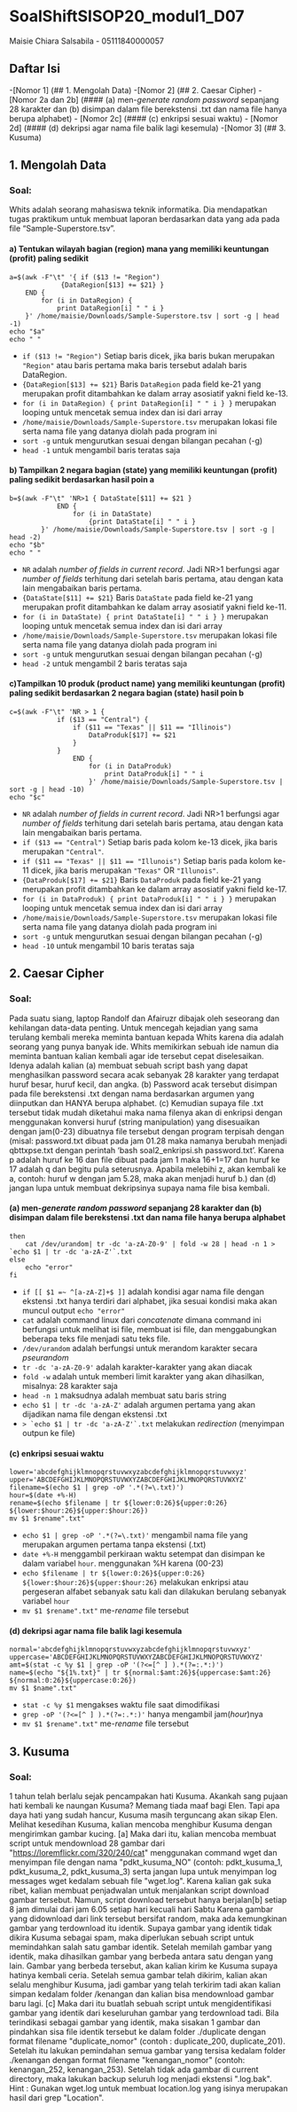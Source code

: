 # SoalShiftSISOP20_modul1_D07

Maisie Chiara Salsabila - 05111840000057

## Daftar Isi
-[Nomor 1] (## 1. Mengolah Data)
-[Nomor 2] (## 2. Caesar Cipher)
	- [Nomor 2a dan 2b] (#### (a) men-*generate random password* sepanjang 28 karakter  dan (b) disimpan dalam file berekstensi .txt dan nama file hanya berupa alphabet)
	- [Nomor 2c] (#### (c) enkripsi sesuai waktu)
	- [Nomor 2d] (#### (d) dekripsi agar nama file balik lagi kesemula)
-[Nomor 3] (## 3. Kusuma)

## 1. Mengolah Data
### Soal:
Whits adalah seorang mahasiswa teknik informatika. Dia mendapatkan tugas praktikum untuk membuat laporan berdasarkan data yang ada pada file “Sample-Superstore.tsv”.
#### a) Tentukan wilayah bagian (region) mana yang memiliki keuntungan (profit) paling sedikit
```echo "Region yang memiliki profit paling SEDIKIT : "
a=$(awk -F"\t" '{ if ($13 != "Region")
			 {DataRegion[$13] += $21} }
	END { 
		for (i in DataRegion) {
			print DataRegion[i] " " i } 
	}' /home/maisie/Downloads/Sample-Superstore.tsv | sort -g | head -1)
echo "$a"
echo " "
```
- ```if ($13 != "Region")``` Setiap baris dicek, jika baris bukan merupakan ```"Region"``` atau baris pertama maka baris tersebut adalah baris DataRegion. 
- ```{DataRegion[$13] += $21}``` Baris ```DataRegion``` pada field ke-21 yang merupakan profit ditambahkan ke dalam array asosiatif yakni field ke-13.
- ```for (i in DataRegion) { print DataRegion[i] " " i } }``` merupakan looping untuk mencetak semua index dan isi dari array
- ```/home/maisie/Downloads/Sample-Superstore.tsv``` merupakan lokasi file serta nama file yang datanya diolah pada program ini
- ```sort -g``` untuk mengurutkan sesuai dengan bilangan pecahan (-g)
- ```head -1``` untuk mengambil baris teratas saja


#### b) Tampilkan 2 negara bagian (state) yang memiliki keuntungan (profit) paling sedikit berdasarkan hasil poin a
```echo "DUA State dengan profit paling sedikit : "
b=$(awk -F"\t" 'NR>1 { DataState[$11] += $21 } 
			END { 
				for (i in DataState) 
					{print DataState[i] " " i }
		}' /home/maisie/Downloads/Sample-Superstore.tsv | sort -g | head -2)
echo "$b"
echo " "
```
- ```NR``` adalah *number of fields in current record*. Jadi NR>1 berfungsi agar *number of fields* terhitung dari setelah baris pertama, atau dengan kata lain mengabaikan baris pertama.
- ```{DataState[$11] += $21}``` Baris ```DataState``` pada field ke-21 yang merupakan profit ditambahkan ke dalam array asosiatif yakni field ke-11.
- ```for (i in DataState) { print DataState[i] " " i } }``` merupakan looping untuk mencetak semua index dan isi dari array
- ```/home/maisie/Downloads/Sample-Superstore.tsv``` merupakan lokasi file serta nama file yang datanya diolah pada program ini
- ```sort -g``` untuk mengurutkan sesuai dengan bilangan pecahan (-g)
- ```head -2``` untuk mengambil 2 baris teratas saja


#### c)Tampilkan 10 produk (product name) yang memiliki keuntungan (profit) paling sedikit berdasarkan 2 negara bagian (state) hasil poin b
```echo "SEPULUH Nama Produk dengan profit paling sedikit berdasarkan poin b : "
c=$(awk -F"\t" 'NR > 1 {
			if ($13 == "Central") {
				if ($11 == "Texas" || $11 == "Illinois") 
					DataProduk[$17] += $21 
				} 
			} 
				END { 
					for (i in DataProduk) 
						print DataProduk[i] " " i 
					}' /home/maisie/Downloads/Sample-Superstore.tsv | sort -g | head -10)
echo "$c"
```
- ```NR``` adalah *number of fields in current record*. Jadi NR>1 berfungsi agar *number of fields* terhitung dari setelah baris pertama, atau dengan kata lain mengabaikan baris pertama.
- ```if ($13 == "Central")``` Setiap baris pada kolom ke-13 dicek, jika baris merupakan ```"Central"```.
- ```if ($11 == "Texas" || $11 == "Illunois")``` Setiap baris pada kolom ke-11 dicek, jika baris merupakan ```"Texas"``` OR ```"Illunois"```.
- ```{DataProduk[$17] += $21}``` Baris ```DataProduk``` pada field ke-21 yang merupakan profit ditambahkan ke dalam array asosiatif yakni field ke-17.
- ```for (i in DataProduk) { print DataProduk[i] " " i } }``` merupakan looping untuk mencetak semua index dan isi dari array
- ```/home/maisie/Downloads/Sample-Superstore.tsv``` merupakan lokasi file serta nama file yang datanya diolah pada program ini
- ```sort -g``` untuk mengurutkan sesuai dengan bilangan pecahan (-g)
- ```head -10``` untuk mengambil 10 baris teratas saja



## 2. Caesar Cipher
### Soal: 
Pada suatu siang, laptop Randolf dan Afairuzr dibajak oleh seseorang dan kehilangan data-data penting. Untuk mencegah kejadian yang sama terulang kembali mereka meminta bantuan kepada Whits karena dia adalah seorang yang punya banyak ide. Whits memikirkan sebuah ide namun dia meminta bantuan kalian kembali agar ide tersebut cepat diselesaikan. Idenya adalah kalian 
(a) membuat sebuah script bash yang dapat menghasilkan password secara acak sebanyak 28 karakter yang terdapat huruf besar, huruf kecil, dan angka. 
(b) Password acak tersebut disimpan pada file berekstensi .txt dengan nama berdasarkan argumen yang diinputkan dan HANYA berupa alphabet. 
(c) Kemudian supaya file .txt tersebut tidak mudah diketahui maka nama filenya akan di enkripsi dengan menggunakan konversi huruf (string manipulation) yang disesuaikan
dengan jam(0-23) dibuatnya file tersebut dengan program terpisah dengan (misal: password.txt dibuat pada jam 01.28 maka namanya berubah menjadi qbttxpse.txt dengan perintah ‘bash soal2_enkripsi.sh password.txt’. Karena p adalah huruf ke 16 dan file dibuat pada jam 1 maka 16+1=17 dan huruf ke 17 adalah q dan begitu pula seterusnya. Apabila melebihi z, akan kembali ke a, contoh: huruf w dengan jam 5.28, maka akan menjadi huruf b.) dan 
(d) jangan lupa untuk membuat dekripsinya supaya nama file bisa kembali.

#### (a) men-*generate random password* sepanjang 28 karakter  dan (b) disimpan dalam file berekstensi .txt dan nama file hanya berupa alphabet
```if [[ $1 =~ ^[a-zA-Z]+$ ]]
then
	cat /dev/urandom| tr -dc 'a-zA-Z0-9' | fold -w 28 | head -n 1 > `echo $1 | tr -dc 'a-zA-Z'`.txt
else
	echo "error"
fi
```
- ```if [[ $1 =~ ^[a-zA-Z]+$ ]]``` adalah kondisi agar nama file dengan ekstensi .txt hanya terdiri dari alphabet, jika sesuai kondisi maka akan muncul output ```echo "error"```
- ```cat``` adalah command linux dari *concatenate* dimana command ini berfungsi untuk melihat isi file, membuat isi file, dan menggabungkan beberapa teks file menjadi satu teks file.
- ```/dev/urandom``` adalah berfungsi untuk merandom karakter secara *pseurandom*
- ```tr -dc 'a-zA-Z0-9'``` adalah karakter-karakter yang akan diacak
- ```fold -w``` adalah untuk memberi limit karakter yang akan dihasilkan, misalnya: 28 karakter saja
- ```head -n 1``` maksudnya adalah membuat satu baris string
- ```echo $1 | tr -dc 'a-zA-Z'``` adalah argumen pertama yang akan dijadikan nama file dengan ekstensi .txt
- ```> `echo $1 | tr -dc 'a-zA-Z'`.txt``` melakukan *redirection* (menyimpan outpun ke file)


#### (c) enkripsi sesuai waktu
```
lower='abcdefghijklmnopqrstuvwxyzabcdefghijklmnopqrstuvwxyz'
upper='ABCDEFGHIJKLMNOPQRSTUVWXYZABCDEFGHIJKLMNOPQRSTUVWXYZ'
filename=$(echo $1 | grep -oP '.*(?=\.txt)')
hour=$(date +%-H)
rename=$(echo $filename | tr ${lower:0:26}${upper:0:26} ${lower:$hour:26}${upper:$hour:26})
mv $1 $rename".txt"
```
- ```echo $1 | grep -oP '.*(?=\.txt)'``` mengambil nama file yang merupakan argumen pertama tanpa ekstensi (.txt)
- ```date +%-H``` menggambil perkiraan waktu setempat dan disimpan ke dalam variabel ```hour```. menggunakan %H karena (00-23)
- ```echo $filename | tr ${lower:0:26}${upper:0:26} ${lower:$hour:26}${upper:$hour:26}``` melakukan enkripsi atau pergeseran alfabet sebanyak satu kali dan dilakukan berulang sebanyak variabel ```hour```
- ```mv $1 $rename".txt"``` me-*rename* file tersebut


#### (d) dekripsi agar nama file balik lagi kesemula
```
normal='abcdefghijklmnopqrstuvwxyzabcdefghijklmnopqrstuvwxyz'
uppercase='ABCDEFGHIJKLMNOPQRSTUVWXYZABCDEFGHIJKLMNOPQRSTUVWXYZ'
amt=$(stat -c %y $1 | grep -oP '(?<=[^ ] ).*(?=:.*:)')
name=$(echo "${1%.txt}" | tr ${normal:$amt:26}${uppercase:$amt:26} ${normal:0:26}${uppercase:0:26})
mv $1 $name".txt"
```
- ```stat -c %y $1``` mengakses waktu file saat dimodifikasi
- ```grep -oP '(?<=[^ ] ).*(?=:.*:)'``` hanya mengambil jam(*hour*)nya
- ```mv $1 $rename".txt"``` me-*rename* file tersebut



## 3. Kusuma
### Soal:
1 tahun telah berlalu sejak pencampakan hati Kusuma. Akankah sang pujaan hati kembali ke naungan Kusuma? Memang tiada maaf bagi Elen. Tapi apa daya hati yang sudah hancur, Kusuma masih terguncang akan sikap Elen. Melihat kesedihan Kusuma, kalian mencoba menghibur Kusuma dengan mengirimkan gambar kucing. [a] Maka dari itu, kalian mencoba membuat script untuk mendownload 28 gambar dari "https://loremflickr.com/320/240/cat" menggunakan command wget dan menyimpan file dengan nama "pdkt_kusuma_NO" (contoh: pdkt_kusuma_1, pdkt_kusuma_2, pdkt_kusuma_3) serta jangan lupa untuk menyimpan log messages wget kedalam sebuah file "wget.log". Karena kalian gak suka ribet, kalian membuat penjadwalan untuk menjalankan script download gambar tersebut. Namun, script download tersebut hanya berjalan[b] setiap 8 jam dimulai dari jam 6.05 setiap hari kecuali hari Sabtu Karena gambar yang didownload dari link tersebut bersifat random, maka ada kemungkinan gambar yang terdownload itu identik. Supaya gambar yang identik tidak dikira Kusuma sebagai spam, maka diperlukan sebuah script untuk memindahkan salah satu gambar identik. Setelah memilah gambar yang identik, maka dihasilkan gambar yang berbeda antara satu dengan yang lain. Gambar yang berbeda tersebut, akan kalian kirim ke Kusuma supaya hatinya kembali ceria. Setelah semua gambar telah dikirim, kalian akan selalu menghibur Kusuma, jadi gambar yang telah terkirim tadi akan kalian simpan kedalam folder /kenangan dan kalian bisa mendownload gambar baru lagi. [c] Maka dari itu buatlah sebuah script untuk mengidentifikasi gambar yang identik dari keseluruhan gambar yang terdownload tadi. Bila terindikasi sebagai gambar yang identik, maka sisakan 1 gambar dan pindahkan sisa file identik tersebut ke dalam folder ./duplicate dengan format filename "duplicate_nomor" (contoh : duplicate_200, duplicate_201). Setelah itu lakukan pemindahan semua gambar yang tersisa kedalam folder ./kenangan dengan format filename "kenangan_nomor" (contoh: kenangan_252, kenangan_253). Setelah tidak ada gambar di current directory, maka lakukan backup seluruh log menjadi ekstensi ".log.bak". Hint : Gunakan wget.log untuk membuat location.log yang isinya merupakan hasil dari grep "Location".
